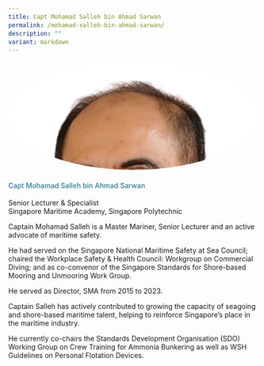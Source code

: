 ```yaml
---
title: Capt Mohamad Salleh bin Ahmad Sarwan
permalink: /mohamad-salleh-bin-ahmad-sarwan/
description: ""
variant: markdown
---
```

<div class="row"> <div class="col is-3"><img src="/images/Speakers/2024/Speaker_-_Capt._Mohamad_Salleh_bin_Ahmad_Sarwan.png" alt="Capt Mohamad Salleh bin Ahmad Sarwan" class="image-adjust"></div> <div class="col is-9 speaker-details"> <h4>Capt Mohamad Salleh bin Ahmad Sarwan</h4> <p>          Senior Lecturer &amp; Specialist<br>           Singapore Maritime Academy, Singapore Polytechnic <br> 
	
</p> <p>Captain Mohamad Salleh is a Master Mariner, Senior Lecturer and an active advocate of maritime safety.</p><p>He had served on the Singapore National Maritime Safety at Sea Council; chaired the Workplace Safety &amp; Health Council: Workgroup on Commercial Diving; and as co-convenor of the Singapore Standards for Shore-based Mooring and Unmooring Work Group. </p><p> He served as Director, SMA from 2015 to 2023. </p><p>Captain Salleh has actively contributed to growing the capacity of seagoing and shore-based maritime talent, helping to reinforce Singapore’s place in the maritime industry. </p><p>He currently co-chairs the Standards Development Organisation (SDO) Working Group on Crew Training for Ammonia Bunkering as well as WSH Guidelines on Personal Flotation Devices. </p><p></p></div> </div>



<style type="text/css">
	.image-adjust{
		object-fit: cover;
		height: 220px;
		width: 100%;
		border-radius:50%;
		object-position: top center;
	}
    .is-left{
      text-align: left;
    }
    h4{
      font-weight: 500; 
      color: #337B9A !important;
    }
     .speaker-details p { text-align: justified; }
  </style>

